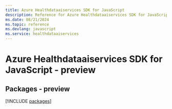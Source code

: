 ```yaml
---
title: Azure Healthdataaiservices SDK for JavaScript
description: Reference for Azure Healthdataaiservices SDK for JavaScript
ms.date: 08/21/2024
ms.topic: reference
ms.devlang: javascript
ms.service: healthdataaiservices
---
```

# Azure Healthdataaiservices SDK for JavaScript - preview
## Packages - preview
[!INCLUDE [packages](healthdataaiservices-index.md)]